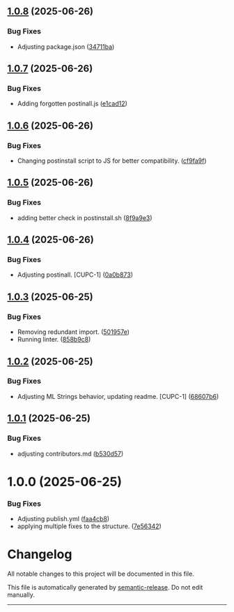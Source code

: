 ## [1.0.8](https://github.com/MiroslavRusev/cuppet-core/compare/v1.0.7...v1.0.8) (2025-06-26)


### Bug Fixes

* Adjusting package.json ([34711ba](https://github.com/MiroslavRusev/cuppet-core/commit/34711ba4324d5dcd5956d4982c5ce732ae3c5664))

## [1.0.7](https://github.com/MiroslavRusev/cuppet-core/compare/v1.0.6...v1.0.7) (2025-06-26)


### Bug Fixes

* Adding forgotten postinall.js ([e1cad12](https://github.com/MiroslavRusev/cuppet-core/commit/e1cad1244f0f06c8fe1775ff25274e18685bbe8e))

## [1.0.6](https://github.com/MiroslavRusev/cuppet-core/compare/v1.0.5...v1.0.6) (2025-06-26)


### Bug Fixes

* Changing postinstall script to JS for better compatibility. ([cf9fa9f](https://github.com/MiroslavRusev/cuppet-core/commit/cf9fa9f43ce652b07fe13a6ff605498d5aad12f7))

## [1.0.5](https://github.com/MiroslavRusev/cuppet-core/compare/v1.0.4...v1.0.5) (2025-06-26)


### Bug Fixes

* adding better check in postinstall.sh ([8f9a9e3](https://github.com/MiroslavRusev/cuppet-core/commit/8f9a9e39c4b652683b48cbd964c6e8ec756cf95d))

## [1.0.4](https://github.com/MiroslavRusev/cuppet-core/compare/v1.0.3...v1.0.4) (2025-06-26)


### Bug Fixes

* Adjusting postinall. [CUPC-1] ([0a0b873](https://github.com/MiroslavRusev/cuppet-core/commit/0a0b873b1acb9a708c57b2e685d81449440318d7))

## [1.0.3](https://github.com/MiroslavRusev/cuppet-core/compare/v1.0.2...v1.0.3) (2025-06-25)


### Bug Fixes

* Removing redundant import. ([501957e](https://github.com/MiroslavRusev/cuppet-core/commit/501957e27efe375123bb6dc5f1448327ce6b999e))
* Running linter. ([858b9c8](https://github.com/MiroslavRusev/cuppet-core/commit/858b9c8b8f003c443c0b4363d5bd56a67a2a2efb))

## [1.0.2](https://github.com/MiroslavRusev/cuppet-core/compare/v1.0.1...v1.0.2) (2025-06-25)


### Bug Fixes

* Adjusting ML Strings behavior, updating readme. [CUPC-1] ([68607b6](https://github.com/MiroslavRusev/cuppet-core/commit/68607b610d845c03ffc1ba469cf6d8d8de104563))

## [1.0.1](https://github.com/MiroslavRusev/cuppet-core/compare/v1.0.0...v1.0.1) (2025-06-25)


### Bug Fixes

* adjusting contributors.md ([b530d57](https://github.com/MiroslavRusev/cuppet-core/commit/b530d57fb26f11ff14213926ede2462d8c0d858b))

# 1.0.0 (2025-06-25)


### Bug Fixes

* Adjusting publish.yml ([faa4cb8](https://github.com/MiroslavRusev/cuppet-core/commit/faa4cb8b0531cb75f09678e8a5d8bc66e2f2f70b))
* applying multiple fixes to the structure. ([7e56342](https://github.com/MiroslavRusev/cuppet-core/commit/7e56342f5a3b04a58f8e355e2148611d19596a27))

# Changelog

All notable changes to this project will be documented in this file.

This file is automatically generated by [semantic-release](https://github.com/semantic-release/semantic-release). Do not edit manually.

---
